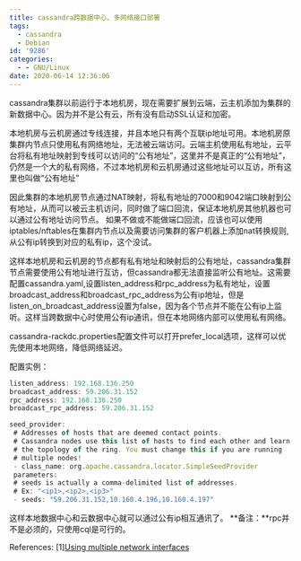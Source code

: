 ```yaml
---
title: cassandra跨数据中心、多网络接口部署
tags:
  - cassandra
  - Debian
id: '9286'
categories:
  - - GNU/Linux
date: 2020-06-14 12:36:06
---
```



<!-- more -->
cassandra集群以前运行于本地机房，现在需要扩展到云端，云主机添加为集群的新数据中心。因为并不是公有云，所有没有启动SSL认证和加密。

本地机房与云机房通过专线连接，并且本地只有两个互联ip地址可用。本地机房原集群内节点只使用私有网络地址，无法被云端访问。云端主机使用私有地址，云平台将私有地址映射到专线可以访问的“公有地址”，这里并不是真正的“公有地址”，仍然是一个大的私有网络，不过本地机房和云机房通过这些地址可以互访，所有这里也叫做“公有地址”

因此集群的本地机房节点通过NAT映射，将私有地址的7000和9042端口映射到公有地址，从而可以被云主机访问，同时做了端口回流，保证本地机房其他机器也可以通过公有地址访问节点。
如果不做或不能做端口回流，应该也可以使用iptables/nftables在集群内节点以及需要访问集群的客户机器上添加nat转换规则,从公有ip转换到对应的私有ip，这个没试。

这样本地机房和云机房的节点都有私有地址和映射后的公有地址，cassandra集群节点需要使用公有地址进行互访，但cassandra都无法直接监听公有地址。这需要配置cassandra.yaml,设置listen_address和rpc_address为私有地址，设置broadcast_address和broadcast_rpc_address为公有ip地址，但是listen_on_broadcast_address设置为false，因为各个节点并不能在公有ip上监听。这样当跨数据中心时使用公有ip通讯，但在本地网络内部可以使用私有网络。

cassandra-rackdc.properties配置文件可以打开prefer_local选项，这样可以优先使用本地网络，降低网络延迟。

配置实例：
```js
listen_address: 192.168.136.250
broadcast_address: 59.206.31.152
rpc_address: 192.168.136.250
broadcast_rpc_address: 59.206.31.152

seed_provider:
 # Addresses of hosts that are deemed contact points. 
 # Cassandra nodes use this list of hosts to find each other and learn
 # the topology of the ring. You must change this if you are running
 # multiple nodes!
 - class_name: org.apache.cassandra.locator.SimpleSeedProvider
 parameters:
 # seeds is actually a comma-delimited list of addresses.
 # Ex: "<ip1>,<ip2>,<ip3>"
 - seeds: "59.206.31.152,10.160.4.196,10.160.4.197"
```

这样本地数据中心和云数据中心就可以通过公有ip相互通讯了。
**备注：**rpc并不是必须的，只使用cql是可行的。


References:
\[1\][Using multiple network interfaces](https://docs.datastax.com/en/cassandra-oss/3.0/cassandra/configuration/configMultiNetworks.html)